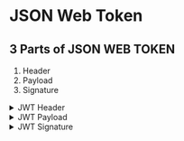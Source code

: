 <h1>JSON Web Token</h1> 
<h2>3 Parts of JSON WEB TOKEN</h2>
<ol>
  <li>Header</li>
  <li>Payload</li>
  <li>Signature</li>
</ol>
<details>
    <summary>JWT Header</summary>
    Contains the type of token to be created, and the signing algorithm you're going to use. The type is always 'JWT'
  
```
{
      'alg': 'HS256',  
      'typ': 'JWT'
}
```
</details>
<details>
    <summary>JWT Payload</summary>

</details>
<details>
    <summary>JWT Signature</summary>
    A JWT payload contains claims about an entity. A claim is a statement or piece of information and the entity is often a user. There are three claims: Registered, Public, and Private. Anyone can use Registered claim types. Public are created by the developer and can be used publicly. They should be registered to avoid collisions. (repeated claims) Private claims are not registered or public. They're only used between parties that have agreed to use them. 
    ```
          {
       'sub': '1234567890',
       'name': 'Harine Cooper',
       'admin': false,
       'iat': 1620924478,
       'exp': 1620939187
      }
  ```

</details>


